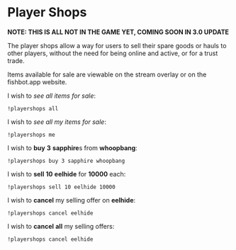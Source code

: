 # Player Shops

**NOTE: THIS IS ALL NOT IN THE GAME YET, COMING SOON IN 3.0 UPDATE**

The player shops allow a way for users to sell their spare goods or hauls to other players, without the need for being online and active, or for a trust trade.

Items available for sale are viewable on the stream overlay or on the fishbot.app website.

I wish to *see all items for sale*:

`!playershops all`

I wish to *see all my items for sale*:

`!playershops me`

I wish to **buy** **3** **sapphire**s from **whoopbang**:

`!playershops buy 3 sapphire whoopbang`

I wish to **sell** **10** **eelhide** for **10000** each:

`!playershops sell 10 eelhide 10000`

I wish to **cancel** my selling offer on **eelhide**:

`!playershops cancel eelhide`

I wish to **cancel** **all** my selling offers:

`!playershops cancel eelhide`
